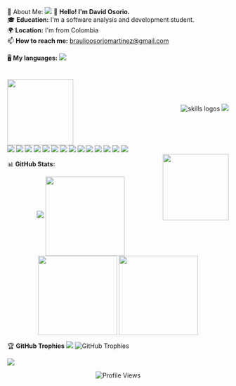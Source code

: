 
💫 About Me:
  <img src="https://user-images.githubusercontent.com/73097560/115834477-dbab4500-a447-11eb-908a-139a6edaec5c.gif">
👋 **Hello! I'm David Osorio.**  
🎓 **Education:** I'm a software analysis and development student.  
🌍 **Location:** I'm from Colombia  
📫 **How to reach me:** braulioosoriomartinez@gmail.com  



🖥️ **My languages:**
<img src="https://user-images.githubusercontent.com/73097560/115834477-dbab4500-a447-11eb-908a-139a6edaec5c.gif">
<div style="display: flex; align-items: center;">
  <div style="flex: 1;">
    <img style="margin-top: 20px;" height="150" src="https://media.tenor.com/0c728qn5y6cAAAAi/gengar-pokemon.gif"/>
  </div>
  <div style="margin-left: 20px;">
    <img src="https://skillicons.dev/icons?i=visualstudio,vscode,supabase,react,py,php,npm,notion,nodejs,mysql,laravel,js,java,html,github,fastapi,git,figma,express,discord,css,bootstrap,androidstudio,anaconda,mongodb,spring,cs,dotnet" alt="skills     logos" />
    <img src="https://skillicons.dev/icons?i=visualstudio"/>
  </div>
</div>

<img align="right" style="margin-top: 20px; margin-left: 20px;" height="150" src="https://media.tenor.com/0c728qn5y6cAAAAi/gengar-pokemon.gif"/>

<div>
  <img src="https://skillicons.dev/icons?i=visualstudio"/>
  <img src="https://skillicons.dev/icons?i=visualstudio"/>
  <img src="https://skillicons.dev/icons?i=visualstudio"/>
  <img src="https://skillicons.dev/icons?i=visualstudio"/>
  <img src="https://skillicons.dev/icons?i=visualstudio"/>
  <img src="https://skillicons.dev/icons?i=visualstudio"/>
  <img src="https://skillicons.dev/icons?i=visualstudio"/>
  <img src="https://skillicons.dev/icons?i=visualstudio"/>
  <img src="https://skillicons.dev/icons?i=visualstudio"/>
  <img src="https://skillicons.dev/icons?i=visualstudio"/>
  <img src="https://skillicons.dev/icons?i=visualstudio"/>
  <img src="https://skillicons.dev/icons?i=visualstudio"/>
  <img src="https://skillicons.dev/icons?i=visualstudio"/>
  <img src="https://skillicons.dev/icons?i=visualstudio"/>
</div>

📊 **GitHub Stats:**
<div align="center">
<img src="https://user-images.githubusercontent.com/73097560/115834477-dbab4500-a447-11eb-908a-139a6edaec5c.gif">
  
<img align="center" src="http://github-profile-summary-cards.vercel.app/api/cards/stats?username=BraulioOsorio&theme=midnight_purple" height="180em" />

<img align="center" src="http://github-profile-summary-cards.vercel.app/api/cards/repos-per-language?username=BraulioOsorio&theme=midnight_purple" height="180em" />

<img align="center" src="http://github-profile-summary-cards.vercel.app/api/cards/profile-details?username=BraulioOsorio&theme=midnight_purple" height="180em" />

</div>

🏆 **GitHub Trophies**
<img src="https://user-images.githubusercontent.com/73097560/115834477-dbab4500-a447-11eb-908a-139a6edaec5c.gif">
![GitHub Trophies](https://github-profile-trophy.vercel.app/?username=BraulioOsorio&theme=radical&no-frame=true&no-bg=true&margin-w=4)

<img src="https://user-images.githubusercontent.com/73097560/115834477-dbab4500-a447-11eb-908a-139a6edaec5c.gif">

<div align="center">
  
![Profile Views](https://komarev.com/ghpvc/?username=BraulioOsorio&label=Profile+Views&color=8A2BE2&style=flat-square)

</div>

<!-- Proudly created with GPRM ( https://gprm.itsvg.in ) -->
